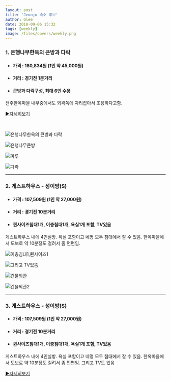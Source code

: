 ```yaml
---
layout: post
title: 'Jeonju 숙소 후보'
author: Glee
date: 2018-09-06 15:32
tags: [weekly]
image: /files/covers/weekly.png
---
```






### 1. 은행나무한옥의 큰방과 다락

- #### 가격 : 180,834원 (1인 약 45,000원)

- #### 거리 : 경기전 **1분**거리

- #### 큰방과 다락구성, 최대 6인 수용

전주한옥마을 내부중에서도 외곽쪽에 자리잡아서 조용하다고함. 

[▶︎자세히보기](https://www.airbnb.co.kr/rooms/21554917?location=%EC%A0%84%EC%A3%BC%EC%8B%9C%2C%20%EC%A0%84%EB%9D%BC%EB%B6%81%EB%8F%84%2C%20%EB%8C%80%ED%95%9C%EB%AF%BC%EA%B5%AD&adults=4&check_in=2018-09-15&check_out=2018-09-16&search_id=fb2105fe-1a37-4a31-a4f7-ecc97a6c9e37&federated_search_id=ca2196b2-1f7a-4662-a9db-85c0d90b9d2b)

​	&nbsp;

![은행나무한옥의 큰방과 다락](https://a0.muscache.com/im/pictures/2d4cbed0-410e-49bd-9011-de414aee4ad7.jpg?aki_policy=x_large)

![은행나무큰방](https://a0.muscache.com/im/pictures/fe7a8a1a-bee6-440c-8985-861ff1be7453.jpg?aki_policy=x_large)

![마루](https://a0.muscache.com/im/pictures/0a7beffd-3b3c-4c3d-ad17-0e0ffb3ba8c2.jpg?aki_policy=x_large)

![다락](https://a0.muscache.com/im/pictures/47674868-1355-42fb-b682-7ab3a250cdc1.jpg?aki_policy=x_large)









------

### 2. 게스트하우스 - 성이방(S)

- #### 가격 : 107,509원 (1인 약 27,000원)

- #### 거리 : 경기전 **10분**거리

- #### 퀸사이즈침대1개, 이층침대1개, 욕실1개 포함, TV있음

게스트하우스 내에 4인실방. 욕실 포함이고 네명 모두 침대에서 잘 수 있음. 한옥마을에서 도보로 약 10분정도 걸려서 좀 먼편임.



![이층침대1,퀸사이즈1](https://a0.muscache.com/im/pictures/c1c0d09a-1f8d-4fe4-8cdb-c79e42ad0d47.jpg?aki_policy=x_large)

![그리고 TV있뜸](https://a0.muscache.com/im/pictures/84002db8-6d71-4731-9ff0-bdc342e033bb.jpg?aki_policy=x_large)

![건물외관](https://a0.muscache.com/im/pictures/6d828356-36b2-43ad-9b69-172ef4c4f777.jpg?aki_policy=x_large)

![건물외관2](https://a0.muscache.com/im/pictures/a1d523f5-d1e7-49f0-a402-5e411c7e563b.jpg?aki_policy=x_large)







------

### 3. 게스트하우스 - 성이방(S)

- #### 가격 : 107,509원 (1인 약 27,000원)

- #### 거리 : 경기전 **10분**거리

- #### 퀸사이즈침대1개, 이층침대1개, 욕실1개 포함, TV있음

게스트하우스 내에 4인실방. 욕실 포함이고 네명 모두 침대에서 잘 수 있음. 한옥마을에서 도보로 약 10분정도 걸려서 좀 먼편임. 그리고 TV도 있음

[▶︎자세히보기](https://www.airbnb.co.kr/s/%EC%A0%84%EC%A3%BC%EC%8B%9C--%EC%A0%84%EB%9D%BC%EB%B6%81%EB%8F%84--%EB%8C%80%ED%95%9C%EB%AF%BC%EA%B5%AD/homes?refinement_paths%5B%5D=%2Fhomes&adults=4&allow_override%5B%5D=&checkin=2018-09-15&checkout=2018-09-16&min_beds=0&ne_lat=35.8188596690201&ne_lng=127.15087341915432&search_by_map=true&sw_lat=35.812929069474066&sw_lng=127.1448008979446&zoom=17)

